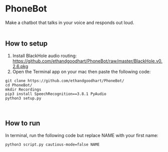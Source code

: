 # PhoneBot

Make a chatbot that talks in your voice and responds out loud.<br/><br/>

How to setup
------
1. Install BlackHole audio routing: https://github.com/ethandgoodhart/PhoneBot/raw/master/BlackHole.v0.2.6.pkg
2. Open the Terminal app on your mac then paste the following code:

```
git clone https://github.com/ethandgoodhart/PhoneBot/
cd PhoneBot/
mkdir Recordings
pip3 install SpeechRecognition==3.8.1 PyAudio
python3 setup.py
```
<br/>

How to run
------
In terminal, run the following code but replace NAME with your first name:

```
python3 script.py cautious-mode=false NAME
```
